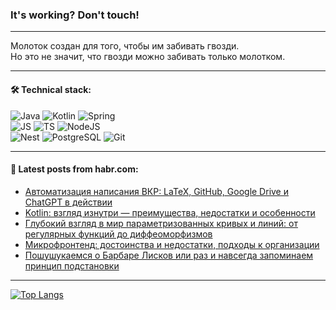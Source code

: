 ### It's working? Don't touch!

---
Молоток создан для того, чтобы им забивать гвозди. <br>
Но это не значит, что гвозди можно забивать только молотком.

---

#### 🛠️ Technical stack:

![Java](https://img.shields.io/badge/Java-informational?logo=Oracle&style=flat&logoColor=white&color=FF4500)
![Kotlin](https://img.shields.io/badge/Kotlin-informational?logo=Kotlin&style=flat&logoColor=white&color=774D97)
![Spring](https://img.shields.io/badge/SpringBoot-informational?logo=SpringBoot&style=flat&logoColor=white&color=6DB33F) <br>
![JS](https://img.shields.io/badge/JS-informational?logo=javaScript&style=flat&logoColor=black&color=F7Df1E)
![TS](https://img.shields.io/badge/TypeScript-informational?logo=typeScript&style=flat&logoColor=black&color=0667A8)
![NodeJS](https://img.shields.io/badge/NodeJS-informational?logo=node.js&style=flat&logoColor=white&color=70A760) <br>
![Nest](https://img.shields.io/badge/NestJS-informational?logo=NestJS&style=flat&logoColor=white&color=E0234E)
![PostgreSQL](https://img.shields.io/badge/PostgreSQL-informational?logo=PostgreSQL&style=flat&logoColor=white&color=DAA520)
![Git](https://img.shields.io/badge/Git-informational?logo=git&style=flat&logoColor=white&color=778899)

___

#### 💬 Latest posts from habr.com:

<!-- BLOG-POST-LIST:START -->
- [Автоматизация написания ВКР: LaTeX, GitHub, Google Drive и ChatGPT в действии](https://habr.com/ru/articles/753350/?utm_source=habrahabr&utm_medium=rss&utm_campaign=753350)
- [Kotlin: взгляд изнутри — преимущества, недостатки и особенности](https://habr.com/ru/articles/752450/?utm_source=habrahabr&utm_medium=rss&utm_campaign=752450)
- [Глубокий взгляд в мир параметризованных кривых и линий: от регулярных функций до диффеоморфизмов](https://habr.com/ru/articles/753300/?utm_source=habrahabr&utm_medium=rss&utm_campaign=753300)
- [Микрофронтенд: достоинства и недостатки, подходы к организации](https://habr.com/ru/companies/ru_mts/articles/753284/?utm_source=habrahabr&utm_medium=rss&utm_campaign=753284)
- [Пошушукаемся о Барбаре Лисков или раз и навсегда запоминаем принцип подстановки](https://habr.com/ru/articles/753282/?utm_source=habrahabr&utm_medium=rss&utm_campaign=753282)
<!-- BLOG-POST-LIST:END -->

---
[![Top Langs](https://github-readme-stats-git-master-advtsetting-gmailcom.vercel.app/api/top-langs/?username=zloylis&langs_count=10&hide_title=false&title_color=e6edf3&size_weight=0.5&count_weight=0.5&layout=compact&hide_border=true&theme=dracula)](https://github.com/zloylis)

<!-- ![GitHub stats](https://github-readme-stats-git-master-advtsetting-gmailcom.vercel.app/api?username=zloylis&show_icons=true&hide_border=true&theme=dracula&hide_title=true&include_all_commits=true&count_private=true&hide=contribs&hide_rank=true) -->
